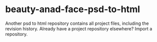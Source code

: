 # beauty-anad-face-psd-to-html
Another psd to html repository contains all project files, including the revision history. Already have a project repository elsewhere? Import a repository.
